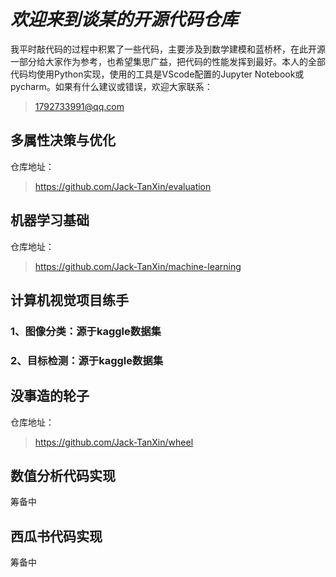 # ***欢迎来到谈某的开源代码仓库***

我平时敲代码的过程中积累了一些代码，主要涉及到数学建模和蓝桥杯，在此开源一部分给大家作为参考，也希望集思广益，把代码的性能发挥到最好。本人的全部代码均使用Python实现，使用的工具是VScode配置的Jupyter Notebook或pycharm。如果有什么建议或错误，欢迎大家联系：

>1792733991@qq.com



## **多属性决策与优化**

仓库地址：
>https://github.com/Jack-TanXin/evaluation



## **机器学习基础**

仓库地址：
>https://github.com/Jack-TanXin/machine-learning



## **计算机视觉项目练手**

### 1、图像分类：源于kaggle数据集

### 2、目标检测：源于kaggle数据集


## **没事造的轮子**

仓库地址：
>https://github.com/Jack-TanXin/wheel





## **数值分析代码实现**

筹备中

## **西瓜书代码实现**

筹备中

